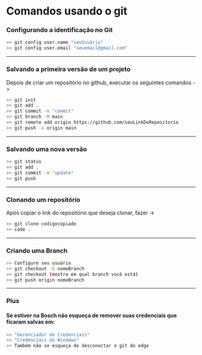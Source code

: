 # Comandos usando o git

### Configurando a identificação no Git

```bash
>> git config user.name "seuUsuário"
>> git config user.email "seuemail@gmail.com"
```
---

### Salvando a primeira versão de um projeto

Depois de criar um repositório no github, executar os seguintes comandos ->

```bash
>> git init
>> git add .
>> git commit -m "commit"
>> git branch -M main
>> git remote add origin https://github.com/seuLinkDoRepositorio
>> git push -u origin main
```
---

### Salvando uma nova versão
```bash
>> git status
>> git add .
>> git commit -m "update"
>> git push
```
---

### Clonando um repositório

Após copiar o link do repositório que deseja clonar, fazer ->
```bash
>> git clone codigocopiado
>> code .
```
---

### Criando uma Branch
```bash
>> Configure seu usuário
>> git checkout -b nomeBranch
>> git checkout (mostra em qual branch você está)
>> git push origin nomeBranch
```
---

### Plus

#### Se estiver na Bosch não esqueça de remover suas credenciais que ficaram salvas em:
```bash
>> "Gerenciador de Credenciais"
>> "Credenciais do Windows"
>> Também não se esqueça de desconectar o git do edge
```
